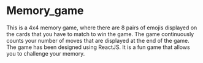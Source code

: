 # Memory_game
This is a 4x4 memory game, where there are 8 pairs of emojis displayed on the cards that you have to match to win the game. The game continuously counts your number of moves that are displayed at the end of the game.
The game has been designed using ReactJS. It is a fun game that allows you to challenge your memory.
